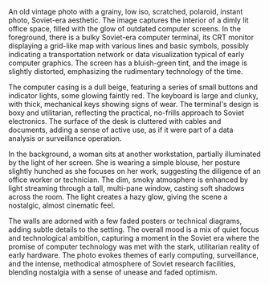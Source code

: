 An old vintage photo with a grainy, low iso, scratched, polaroid, instant photo, Soviet-era aesthetic. The image captures the interior of a dimly lit office space, filled with the glow of outdated computer screens. In the foreground, there is a bulky Soviet-era computer terminal, its CRT monitor displaying a grid-like map with various lines and basic symbols, possibly indicating a transportation network or data visualization typical of early computer graphics. The screen has a bluish-green tint, and the image is slightly distorted, emphasizing the rudimentary technology of the time.

The computer casing is a dull beige, featuring a series of small buttons and indicator lights, some glowing faintly red. The keyboard is large and clunky, with thick, mechanical keys showing signs of wear. The terminal's design is boxy and utilitarian, reflecting the practical, no-frills approach to Soviet electronics. The surface of the desk is cluttered with cables and documents, adding a sense of active use, as if it were part of a data analysis or surveillance operation.

In the background, a woman sits at another workstation, partially illuminated by the light of her screen. She is wearing a simple blouse, her posture slightly hunched as she focuses on her work, suggesting the diligence of an office worker or technician. The dim, smoky atmosphere is enhanced by light streaming through a tall, multi-pane window, casting soft shadows across the room. The light creates a hazy glow, giving the scene a nostalgic, almost cinematic feel.

The walls are adorned with a few faded posters or technical diagrams, adding subtle details to the setting. The overall mood is a mix of quiet focus and technological ambition, capturing a moment in the Soviet era where the promise of computer technology was met with the stark, utilitarian reality of early hardware. The photo evokes themes of early computing, surveillance, and the intense, methodical atmosphere of Soviet research facilities, blending nostalgia with a sense of unease and faded optimism.